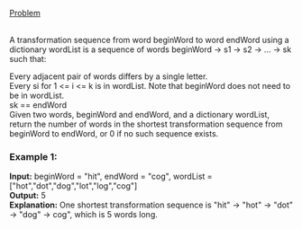 [Problem](https://leetcode.com/problems/word-ladder/description/?envType=study-plan-v2&envId=top-interview-150)<br/><br/>

A transformation sequence from word beginWord to word endWord using a dictionary wordList is a sequence of words beginWord -> s1 -> s2 -> ... -> sk such that:<br/>

Every adjacent pair of words differs by a single letter.<br/>
Every si for 1 <= i <= k is in wordList. Note that beginWord does not need to be in wordList.<br/>
sk == endWord<br/>
Given two words, beginWord and endWord, and a dictionary wordList, return the number of words in the shortest transformation sequence from beginWord to endWord, or 0 if no such sequence exists.<br/>

 

### Example 1:

**Input:** beginWord = "hit", endWord = "cog", wordList = ["hot","dot","dog","lot","log","cog"]<br/>
**Output:** 5<br/>
**Explanation:** One shortest transformation sequence is "hit" -> "hot" -> "dot" -> "dog" -> cog", which is 5 words long.<br/>